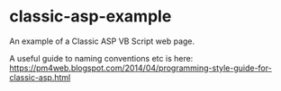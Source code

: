 # classic-asp-example
An example of a Classic ASP VB Script web page.

A useful guide to naming conventions etc is here: https://pm4web.blogspot.com/2014/04/programming-style-guide-for-classic-asp.html